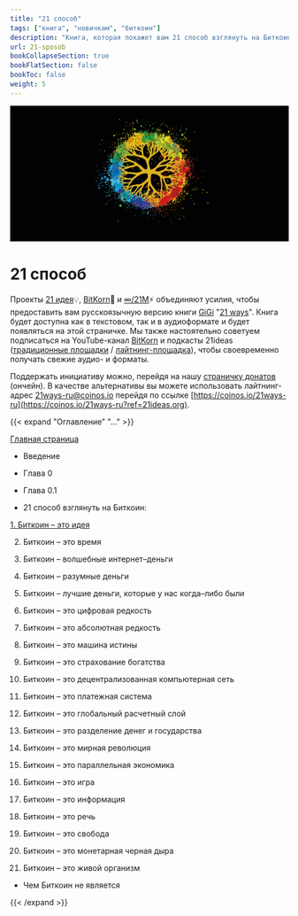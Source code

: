 ```yaml
---
title: "21 способ"
tags: ["книга", "новичкам", "биткоин"]
description: "Книга, которая покажет вам 21 способ взглянуть на Биткоин"
url: 21-sposob
bookCollapseSection: true
bookFlatSection: false
bookToc: false
weight: 5
---
```


![cover](/img/08.png)

# 21 способ

Проекты [21 идея](https://new.21ideas.org/)💡, [BitKorn](https://www.youtube.com/c/BitKornRUS)🌽 и [∞/21М](https://t.me/gametheoryhub)⚡️ объединяют усилия, чтобы предоставить вам русскоязычную версию книги [GiGi](https://dergigi.com/) "[21 ways](https://21-ways.com/)". Книга будет доступна как в текстовом, так и в аудиоформате и будет появляться на этой страничке. Мы также настоятельно советуем подписаться на YouTube-канал [BitKorn](https://www.youtube.com/c/BitKornRUS) и подкасты 21ideas ([традиционные площадки](https://anchor.fm/tony-lightning?ref=21ideas.org) / [лайтнинг-площадка](https://fountain.fm/show/chmjnVB1ZkSY3MC2FxY8?ref=21ideas.org)), чтобы своевременно получать свежие аудио- и форматы.

Поддержать инициативу можно, перейдя на нашу [страничку донатов](https://tallycoin.app/@21ideas/21-zho0IO4x/?ref=21ideas.org) (ончейн). В качестве альтернативы вы можете использовать лайтнинг-адрес 21ways-ru@coinos.io перейдя по ссылке [https://coinos.io/21ways-ru](https://coinos.io/21ways-ru?ref=21ideas.org).

{{< expand "Оглавление" "..." >}}

 [Главная страница](/21-sposob)

 - Введение
   
 - Глава 0
   
 - Глава 0.1
   
 - 21 способ взглянуть на Биткоин:
   
 [1. Биткоин – это идея](/21-sposob/1-bitkoin–eto-ideya)
 
 2. Биткоин – это время
  
 3. Биткоин – волшебные интернет–деньги
  
 4. Биткоин – разумные деньги

 5. Биткоин – лучшие деньги, которые у нас когда–либо были
    
 6. Биткоин – это цифровая редкость

 7. Биткоин – это абсолютная редкость

 8. Биткоин – это машина истины

 9. Биткоин – это страхование богатства
  
 10. Биткоин – это децентрализованная компьютерная сеть
  
 11. Биткоин – это платежная система

 12. Биткоин – это глобальный расчетный слой

 13. Биткоин – это разделение денег и государства

 14. Биткоин – это мирная революция

 15. Биткоин – это параллельная экономика

 16. Биткоин – это игра

 17. Биткоин – это информация

 18. Биткоин – это речь

 19. Биткоин – это свобода

 20. Биткоин – это монетарная черная дыра

 21. Биткоин – это живой организм
    
 - Чем Биткоин не является

{{< /expand >}}
